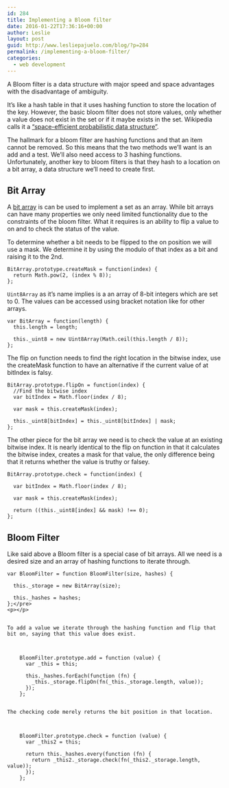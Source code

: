 ```yaml
---
id: 284
title: Implementing a Bloom filter
date: 2016-01-22T17:36:16+00:00
author: Leslie
layout: post
guid: http://www.lesliepajuelo.com/blog/?p=284
permalink: /implementing-a-bloom-filter/
categories:
  - web development
---
```

A Bloom filter is a data structure with major speed and space advantages with the disadvantage of ambiguity.

It&#8217;s like a hash table in that it uses hashing function to store the location of the key. However, the basic bloom filter does not store values, only whether a value does not exist in the set or if it maybe exists in the set. Wikipedia calls it a <a href="https://en.wikipedia.org/wiki/Bloom_filter" target="_blank">&#8220;space-efficient probabilistic data structure&#8221;</a>.

The hallmark for a bloom filter are hashing functions and that an item cannot be removed. So this means that the two methods we&#8217;ll want is an add and a test. We&#8217;ll also need access to 3 hashing functions. Unfortunately, another key to bloom filters is that they hash to a location on a bit array, a data structure we&#8217;ll need to create first.

## Bit Array

A <a href="https://en.wikipedia.org/wiki/Bit_array" target="_blank">bit array</a> is can be used to implement a set as an array. While bit arrays can have many properties we only need limited functionality due to the constraints of the bloom filter. What it requires is an ability to flip a value to on and to check the status of the value.

To determine whether a bit needs to be flipped to the on position we will use a mask. We determine it by using the modulo of that index as a bit and raising it to the 2nd.

    BitArray.prototype.createMask = function(index) {
      return Math.pow(2, (index % 8));
    };

`Uint8Array` as it&#8217;s name implies is a an array of 8-bit integers which are set to 0. The values can be accessed using bracket notation like for other arrays.

    var BitArray = function(length) {
      this.length = length;
    
      this._uint8 = new Uint8Array(Math.ceil(this.length / 8));
    };

The flip on function needs to find the right location in the bitwise index, use the createMask function to have an alternative if the current value of at bitIndex is falsy.

    
    BitArray.prototype.flipOn = function(index) {
      //Find the bitwise index
      var bitIndex = Math.floor(index / 8);
    
      var mask = this.createMask(index);
    
      this._uint8[bitIndex] = this._uint8[bitIndex] | mask;
    };
    

The other piece for the bit array we need is to check the value at an existing bitwise index. It is nearly identical to the flip on function in that it calculates the bitwise index, creates a mask for that value, the only difference being that it returns whether the value is truthy or falsey.

    
    
    BitArray.prototype.check = function(index) {
    
      var bitIndex = Math.floor(index / 8);
    
      var mask = this.createMask(index);
    
      return ((this._uint8[index] && mask) !== 0);
    };

## Bloom Filter

Like said above a Bloom filter is a special case of bit arrays. All we need is a desired size and an array of hashing functions to iterate through.

    
    var BloomFilter = function BloomFilter(size, hashes) {
    
      this._storage = new BitArray(size);
    
      this._hashes = hashes;
    };</pre>
    <p></p>
    
    
    To add a value we iterate through the hashing function and flip that bit on, saying that this value does exist.
    
    
        
        BloomFilter.prototype.add = function (value) {
          var _this = this;
        
          this._hashes.forEach(function (fn) {
            _this._storage.flipOn(fn(_this._storage.length, value));
          });
        };
    
    
    The checking code merely returns the bit position in that location.
    
    
        
        BloomFilter.prototype.check = function (value) {
          var _this2 = this;
        
          return this._hashes.every(function (fn) {
            return _this2._storage.check(fn(_this2._storage.length, value));
          });
        };